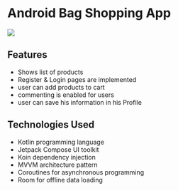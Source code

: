 
# Android Bag Shopping App

![](/app/src/main/res/drawable/bag.gif)


## Features

 - Shows list of products 
 - Register & Login pages are implemented 
 - user can add products to cart
 - commenting is enabled for users
 - user can save his information in his Profile


## Technologies Used

- Kotlin programming language
- Jetpack Compose UI toolkit
- Koin dependency injection
- MVVM architecture pattern
- Coroutines for asynchronous programming
- Room for offline data loading


